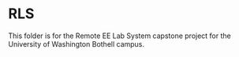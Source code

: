 # RLS
This folder is for the Remote EE Lab System capstone project for the University of Washington Bothell campus.
